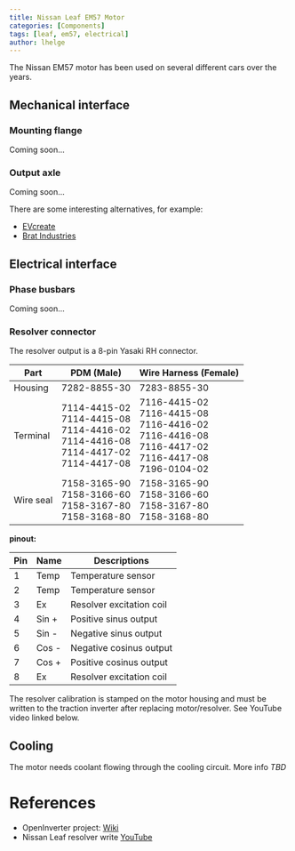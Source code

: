 ```yaml
---
title: Nissan Leaf EM57 Motor
categories: [Components]
tags: [leaf, em57, electrical]
author: lhelge
---
```


The Nissan EM57 motor has been used on several different cars over the years.

## Mechanical interface
### Mounting flange
Coming soon...

### Output axle
Coming soon...

There are some interesting alternatives, for example:
- [EVcreate](https://www.evcreate.com/shop/drivetrain/flanged-nissan-leaf-motor-coupler/)
- [Brat Industries](https://bratindustries.net/product/nissan-leaf-motor-coupler-2/)

## Electrical interface

### Phase busbars
Coming soon...

### Resolver connector
The resolver output is a 8-pin Yasaki RH connector. 

Part | PDM (Male) | Wire Harness (Female)
--- | --- | --- 
Housing | 7282-8855-30 | 7283-8855-30
Terminal | 7114-4415-02<br/>7114-4415-08<br/>7114-4416-02<br/>7114-4416-08<br/>7114-4417-02<br/>7114-4417-08 | 7116-4415-02<br/>7116-4415-08<br/>7116-4416-02<br/>7116-4416-08<br/>7116-4417-02<br/>7116-4417-08<br/>7196-0104-02
Wire seal | 7158-3165-90<br/>7158-3166-60<br/>7158-3167-80<br/>7158-3168-80 | 7158-3165-90<br/>7158-3166-60<br/>7158-3167-80<br/>7158-3168-80

**pinout:**

Pin | Name   | Descriptions
--- | ------ | ---
1   | Temp   | Temperature sensor
2   | Temp   | Temperature sensor
3   | Ex     | Resolver excitation coil
4   | Sin +  | Positive sinus output
5   | Sin -  | Negative sinus output
6   | Cos -  | Negative cosinus output
7   | Cos +  | Positive cosinus output
8   | Ex     | Resolver excitation coil

The resolver calibration is stamped on the motor housing and must be written to the traction inverter after replacing motor/resolver. See YouTube video linked below.

## Cooling
The motor needs coolant flowing through the cooling circuit. More info *TBD*

# References
- OpenInverter project: [Wiki](https://openinverter.org/wiki/Nissan_Leaf_Motors)
- Nissan Leaf resolver write [YouTube](https://www.youtube.com/watch?v=Of2vCYgblY4)